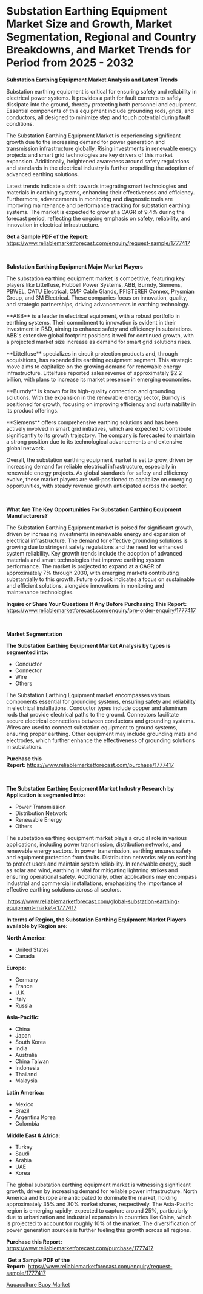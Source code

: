 <p><h1>Substation Earthing Equipment Market Size and Growth, Market Segmentation, Regional and Country Breakdowns, and Market Trends for Period from 2025 -  2032</h1></p><p><strong>Substation Earthing Equipment Market Analysis and Latest Trends</strong></p>
<p><p>Substation earthing equipment is critical for ensuring safety and reliability in electrical power systems. It provides a path for fault currents to safely dissipate into the ground, thereby protecting both personnel and equipment. Essential components of this equipment include grounding rods, grids, and conductors, all designed to minimize step and touch potential during fault conditions.</p><p>The Substation Earthing Equipment Market is experiencing significant growth due to the increasing demand for power generation and transmission infrastructure globally. Rising investments in renewable energy projects and smart grid technologies are key drivers of this market expansion. Additionally, heightened awareness around safety regulations and standards in the electrical industry is further propelling the adoption of advanced earthing solutions.</p><p>Latest trends indicate a shift towards integrating smart technologies and materials in earthing systems, enhancing their effectiveness and efficiency. Furthermore, advancements in monitoring and diagnostic tools are improving maintenance and performance tracking for substation earthing systems. The market is expected to grow at a CAGR of 9.4% during the forecast period, reflecting the ongoing emphasis on safety, reliability, and innovation in electrical infrastructure.</p></p>
<p><strong>Get a Sample PDF of the Report:&nbsp;</strong> <a href="https://www.reliablemarketforecast.com/enquiry/request-sample/1777417?utm_campaign=3126&utm_medium=2&utm_source=Github&utm_content=ia&utm_term=12042025&utm_id=substation-earthing-equipment">https://www.reliablemarketforecast.com/enquiry/request-sample/1777417</a></p>
<p>&nbsp;</p>
<p><strong>Substation Earthing Equipment Major Market Players</strong></p>
<p><p>The substation earthing equipment market is competitive, featuring key players like Littelfuse, Hubbell Power Systems, ABB, Burndy, Siemens, PBWEL, CATU Electrical, CMP Cable Glands, PFISTERER Connex, Prysmian Group, and 3M Electrical. These companies focus on innovation, quality, and strategic partnerships, driving advancements in earthing technology.</p><p>**ABB** is a leader in electrical equipment, with a robust portfolio in earthing systems. Their commitment to innovation is evident in their investment in R&D, aiming to enhance safety and efficiency in substations. ABB's extensive global footprint positions it well for continued growth, with a projected market size increase as demand for smart grid solutions rises.</p><p>**Littelfuse** specializes in circuit protection products and, through acquisitions, has expanded its earthing equipment segment. This strategic move aims to capitalize on the growing demand for renewable energy infrastructure. Littelfuse reported sales revenue of approximately $2.2 billion, with plans to increase its market presence in emerging economies.</p><p>**Burndy** is known for its high-quality connection and grounding solutions. With the expansion in the renewable energy sector, Burndy is positioned for growth, focusing on improving efficiency and sustainability in its product offerings. </p><p>**Siemens** offers comprehensive earthing solutions and has been actively involved in smart grid initiatives, which are expected to contribute significantly to its growth trajectory. The company is forecasted to maintain a strong position due to its technological advancements and extensive global network.</p><p>Overall, the substation earthing equipment market is set to grow, driven by increasing demand for reliable electrical infrastructure, especially in renewable energy projects. As global standards for safety and efficiency evolve, these market players are well-positioned to capitalize on emerging opportunities, with steady revenue growth anticipated across the sector.</p></p>
<p>&nbsp;</p>
<p><strong>What Are The Key Opportunities For Substation Earthing Equipment Manufacturers?</strong></p>
<p><p>The Substation Earthing Equipment market is poised for significant growth, driven by increasing investments in renewable energy and expansion of electrical infrastructure. The demand for effective grounding solutions is growing due to stringent safety regulations and the need for enhanced system reliability. Key growth trends include the adoption of advanced materials and smart technologies that improve earthing system performance. The market is projected to expand at a CAGR of approximately 7% through 2030, with emerging markets contributing substantially to this growth. Future outlook indicates a focus on sustainable and efficient solutions, alongside innovations in monitoring and maintenance technologies.</p></p>
<p><strong>Inquire or Share Your Questions If Any Before Purchasing This Report:</strong> <a href="https://www.reliablemarketforecast.com/enquiry/pre-order-enquiry/1777417?utm_campaign=3126&utm_medium=2&utm_source=Github&utm_content=ia&utm_term=12042025&utm_id=substation-earthing-equipment">https://www.reliablemarketforecast.com/enquiry/pre-order-enquiry/1777417</a></p>
<p>&nbsp;</p>
<p><strong>Market Segmentation</strong></p>
<p><strong>The Substation Earthing Equipment Market Analysis by types is segmented into:</strong></p>
<p><ul><li>Conductor</li><li>Connector</li><li>Wire</li><li>Others</li></ul></p>
<p><p>The Substation Earthing Equipment market encompasses various components essential for grounding systems, ensuring safety and reliability in electrical installations. Conductor types include copper and aluminum rods that provide electrical paths to the ground. Connectors facilitate secure electrical connections between conductors and grounding systems. Wires are used to connect substation equipment to ground systems, ensuring proper earthing. Other equipment may include grounding mats and electrodes, which further enhance the effectiveness of grounding solutions in substations.</p></p>
<p><strong>Purchase this Report:&nbsp;</strong><a href="https://www.reliablemarketforecast.com/purchase/1777417?utm_campaign=3126&utm_medium=2&utm_source=Github&utm_content=ia&utm_term=12042025&utm_id=substation-earthing-equipment">https://www.reliablemarketforecast.com/purchase/1777417</a></p>
<p>&nbsp;</p>
<p><strong>The Substation Earthing Equipment Market Industry Research by Application is segmented into:</strong></p>
<p><ul><li>Power Transmission</li><li>Distribution Network</li><li>Renewable Energy</li><li>Others</li></ul></p>
<p><p>The substation earthing equipment market plays a crucial role in various applications, including power transmission, distribution networks, and renewable energy sectors. In power transmission, earthing ensures safety and equipment protection from faults. Distribution networks rely on earthing to protect users and maintain system reliability. In renewable energy, such as solar and wind, earthing is vital for mitigating lightning strikes and ensuring operational safety. Additionally, other applications may encompass industrial and commercial installations, emphasizing the importance of effective earthing solutions across all sectors.</p></p>
<p><a href="https://www.reliablemarketforecast.com/global-substation-earthing-equipment-market-r1777417?utm_campaign=3126&utm_medium=2&utm_source=Github&utm_content=ia&utm_term=12042025&utm_id=substation-earthing-equipment">&nbsp;https://www.reliablemarketforecast.com/global-substation-earthing-equipment-market-r1777417</a></p>
<p><strong>In terms of Region, the Substation Earthing Equipment Market Players available by Region are:</strong></p>
<p>
    <p> <strong> North America: </strong>
        <ul>
            <li>United States</li>
            <li>Canada</li>
        </ul>
        </p> 
    <p> <strong> Europe: </strong>
        <ul>
            <li>Germany</li>
            <li>France</li>
            <li>U.K.</li>
            <li>Italy</li>
            <li>Russia</li>
        </ul>
        </p> 
    <p> <strong> Asia-Pacific: </strong>
        <ul>
            <li>China</li>
            <li>Japan</li>
            <li>South Korea</li>
            <li>India</li>
            <li>Australia</li>
            <li>China Taiwan</li>
            <li>Indonesia</li>
            <li>Thailand</li>
            <li>Malaysia</li>
        </ul>
        </p> 
    <p> <strong> Latin America: </strong>
        <ul>
            <li>Mexico</li>
            <li>Brazil</li>
            <li>Argentina Korea</li>
            <li>Colombia</li>
        </ul>
        </p> 
    <p> <strong> Middle East & Africa: </strong>
        <ul>
            <li>Turkey</li>
            <li>Saudi</li>
            <li>Arabia</li>
            <li>UAE</li>
            <li>Korea</li>
        </ul>
    </p>
    </p>
<p><p>The global substation earthing equipment market is witnessing significant growth, driven by increasing demand for reliable power infrastructure. North America and Europe are anticipated to dominate the market, holding approximately 35% and 30% market shares, respectively. The Asia-Pacific region is emerging rapidly, expected to capture around 25%, particularly due to urbanization and industrial expansion in countries like China, which is projected to account for roughly 10% of the market. The diversification of power generation sources is further fueling this growth across all regions.</p></p>
<p><strong>Purchase this Report: </strong><a href="https://www.reliablemarketforecast.com/purchase/1777417?utm_campaign=3126&utm_medium=2&utm_source=Github&utm_content=ia&utm_term=12042025&utm_id=substation-earthing-equipment">https://www.reliablemarketforecast.com/purchase/1777417</a></p>
<p>&nbsp;<strong>Get a Sample PDF of the Report:&nbsp;&nbsp;</strong><a href="https://www.reliablemarketforecast.com/enquiry/request-sample/1777417?utm_campaign=3126&utm_medium=2&utm_source=Github&utm_content=ia&utm_term=12042025&utm_id=substation-earthing-equipment">https://www.reliablemarketforecast.com/enquiry/request-sample/1777417</a></p>
<p><strong></strong></p>
<p><p><a href="https://github.com/mookiesville/Market-Research-Report-List-1/blob/main/aquaculture-buoy-market.md?utm_campaign=3126&utm_medium=2&utm_source=Github&utm_content=ia&utm_term=12042025&utm_id=substation-earthing-equipment">Aquaculture Buoy Market</a></p></p>
